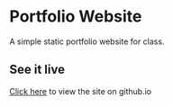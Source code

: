 # Portfolio Website
A simple static portfolio website for class.
## See it live
[Click here](https://willrhoads.github.io) to view the site on github.io
